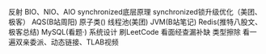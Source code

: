 反射
BIO、NIO、AIO
synchronized底层原理
synchronized锁升级优化（美团、极客）
AQS(B站周阳)
原子类()
线程池(美团)
JVM(B站笔记)
Redis(推特八股文、极客总结)
MySQL(看题·)
系统设计
刷LeetCode
看面经查漏补缺
类型擦除
看一遍双亲委派、动态链接、TLAB视频
